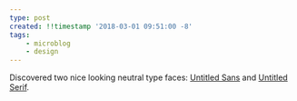 ```yaml
---
type: post
created: !!timestamp '2018-03-01 09:51:00 -8'
tags:
    - microblog
    - design
---
```

Discovered two nice looking neutral type faces: [Untitled Sans](https://klim.co.nz/retail-fonts/untitled-sans/) and [Untitled Serif](https://klim.co.nz/retail-fonts/untitled-serif/).
